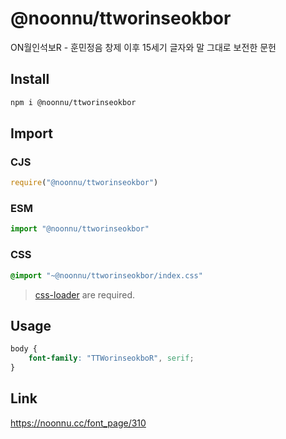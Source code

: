 # @noonnu/ttworinseokbor
ON월인석보R - 훈민정음 창제 이후  15세기 글자와 말 그대로 보전한 문헌

## Install
```sh
npm i @noonnu/ttworinseokbor
```
## Import
### CJS
```js
require("@noonnu/ttworinseokbor")
```
### ESM
```js
import "@noonnu/ttworinseokbor"
```
### CSS 
```css
@import "~@noonnu/ttworinseokbor/index.css"
```
> [css-loader](https://github.com/webpack-contrib/css-loader) are required.

## Usage
```css
body {
    font-family: "TTWorinseokboR", serif;
}
```

## Link
https://noonnu.cc/font_page/310